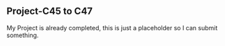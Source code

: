 ## Project-C45 to C47

My Project is already completed, this is just a placeholder so I can submit something.
